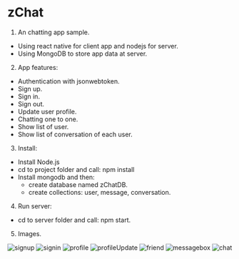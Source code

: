 # zChat
1. An chatting app sample.
- Using react native for client app and nodejs for server.
- Using MongoDB to store app data at server.
2. App features:
- Authentication with jsonwebtoken.
- Sign up.
- Sign in.
- Sign out.
- Update user profile.
- Chatting one to one.
- Show list of user.
- Show list of conversation of each user.
3. Install:
- Install Node.js
- cd to project folder and call: npm install
- Install mongodb and then:
	+ create database named zChatDB.
	+ create collections: user, message, conversation.
4. Run server:
- cd to server folder and call: npm start.
5. Images.



![signup](https://user-images.githubusercontent.com/58189768/74098363-e252e280-4b49-11ea-8291-1844e156b930.png)
![signin](https://user-images.githubusercontent.com/58189768/74098364-e3840f80-4b49-11ea-9c55-88d2717ca33d.png)
![profile](https://user-images.githubusercontent.com/58189768/74098365-e3840f80-4b49-11ea-8414-d49ffcf80e39.png)
![profileUpdate](https://user-images.githubusercontent.com/58189768/74098366-e41ca600-4b49-11ea-809c-c53d6d57f597.png)
![friend](https://user-images.githubusercontent.com/58189768/74098368-ee3ea480-4b49-11ea-9605-3429ebf3f6ca.png)
![messagebox](https://user-images.githubusercontent.com/58189768/74098372-f4348580-4b49-11ea-9f7d-ab47885b8201.png)
![chat](https://user-images.githubusercontent.com/58189768/74098375-f7c80c80-4b49-11ea-9888-f4300673b368.png)
